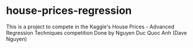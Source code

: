 # house-prices-regression
This is a project to compete in the Kaggle's House Prices - Advanced Regression Techniques competition
Done by Nguyen Duc Quoc Anh (Dave Nguyen)
